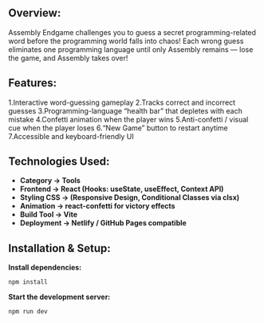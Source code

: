## **Overview:**
Assembly Endgame challenges you to guess a secret programming-related word before the programming world falls into chaos!
Each wrong guess eliminates one programming language until only Assembly remains — lose the game, and Assembly takes over!

## **Features:**
1.Interactive word-guessing gameplay
2.Tracks correct and incorrect guesses
3.Programming-language “health bar” that depletes with each mistake
4.Confetti animation when the player wins
5.Anti-confetti / visual cue when the player loses
6.“New Game” button to restart anytime
7.Accessible and keyboard-friendly UI

## **Technologies Used:**
- **Category   ->	Tools**
- **Frontend    ->	React (Hooks: useState, useEffect, Context API)**
- **Styling	CSS ->  (Responsive Design, Conditional Classes via clsx)**
- **Animation   ->	react-confetti for victory effects**
- **Build Tool  ->	Vite**
- **Deployment  ->	Netlify / GitHub Pages compatible**

## **Installation & Setup:**

**Install dependencies:**
```
npm install
```

**Start the development server:**
```
npm run dev
```
